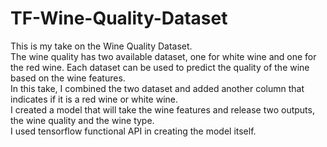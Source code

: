 # TF-Wine-Quality-Dataset
This is my take on the Wine Quality Dataset.  
The wine quality has two available dataset, one for white wine and one for the red wine.
Each dataset can be used to predict the quality of the wine based on the wine features.  
In this take, I combined the two dataset and added another column that indicates if it is a red wine or white wine.  
I created a model that will take the wine features and release two outputs, the wine quality and the wine type.  
I used tensorflow functional API in creating the model itself.
